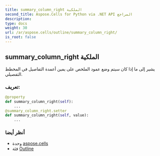 ```yaml
---
title: summary_column_right الملكية
second_title: Aspose.Cells for Python via .NET API المراجع
description:
type: docs
weight: 30
url: /ar/aspose.cells/outline/summary_column_right/
is_root: false
---
```

##  summary_column_right الملكية

يشير إلى ما إذا كان سيتم وضع عمود الملخص على يمين أعمدة التفاصيل في المخطط التفصيلي.
###  تعريف:
```python
@property
def summary_column_right(self):
    ...
@summary_column_right.setter
def summary_column_right(self, value):
    ...
```

###  أنظر أيضا
* وحدة [aspose.cells](../../)
* فئة [Outline](/cells/python-net/ar/aspose.cells/outline)
